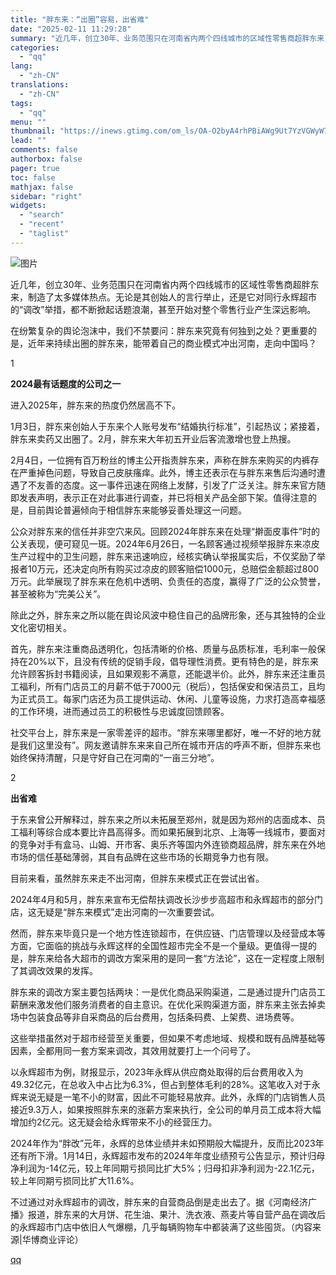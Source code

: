 ```yaml
---
title: "胖东来：“出圈”容易，出省难"
date: "2025-02-11 11:29:28"
summary: "近几年，创立30年、业务范围只在河南省内两个四线城市的区域性零售商超胖东来，制造了太多媒体热点。无论..."
categories:
  - "qq"
lang:
  - "zh-CN"
translations:
  - "zh-CN"
tags:
  - "qq"
menu: ""
thumbnail: "https://inews.gtimg.com/om_ls/OA-O2byA4rhPBiAWg9Ut7YzVGWyW7BLL03jztCbEVq8HQAA_640360/0"
lead: ""
comments: false
authorbox: false
pager: true
toc: false
mathjax: false
sidebar: "right"
widgets:
  - "search"
  - "recent"
  - "taglist"
---
```


![图片](https://inews.gtimg.com/news_bt/O-zBB-JgAG7jyFG-syAf3rKUNbi-PcDVHfwxfpub14N4IAA/641)

近几年，创立30年、业务范围只在河南省内两个四线城市的区域性零售商超胖东来，制造了太多媒体热点。无论是其创始人的言行举止，还是它对同行永辉超市的“调改”举措，都不断掀起话题浪潮，甚至开始对整个零售行业产生深远影响。

在纷繁复杂的舆论泡沫中，我们不禁要问：胖东来究竟有何独到之处？更重要的是，近年来持续出圈的胖东来，能带着自己的商业模式冲出河南，走向中国吗？

1

**2024最有话题度的公司之一**

进入2025年，胖东来的热度仍然居高不下。

1月3日，胖东来创始人于东来个人账号发布“结婚执行标准”，引起热议；紧接着，胖东来卖药又出圈了。2月，胖东来大年初五开业后客流激增也登上热搜。

2月4日，一位拥有百万粉丝的博主公开指责胖东来，声称在胖东来购买的内裤存在严重掉色问题，导致自己皮肤瘙痒。此外，博主还表示在与胖东来售后沟通时遭遇了不友善的态度。这一事件迅速在网络上发酵，引发了广泛关注。胖东来官方随即发表声明，表示正在对此事进行调查，并已将相关产品全部下架。值得注意的是，目前舆论普遍倾向于相信胖东来能够妥善处理这一问题。

公众对胖东来的信任并非空穴来风。回顾2024年胖东来在处理“擀面皮事件”时的公关表现，便可窥见一斑。2024年6月26日，一名顾客通过视频举报胖东来凉皮生产过程中的卫生问题，胖东来迅速响应，经核实确认举报属实后，不仅奖励了举报者10万元，还决定向所有购买过凉皮的顾客赔偿1000元，总赔偿金额超过800万元。此举展现了胖东来在危机中透明、负责任的态度，赢得了广泛的公众赞誉，甚至被称为“完美公关”。

除此之外，胖东来之所以能在舆论风波中稳住自己的品牌形象，还与其独特的企业文化密切相关。

首先，胖东来注重商品透明化，包括清晰的价格、质量与品质标准，毛利率一般保持在20%以下，且没有传统的促销手段，倡导理性消费。更有特色的是，胖东来允许顾客拆封书籍阅读，且如果观影不满意，还能退半价。此外，胖东来还注重员工福利，所有门店员工的月薪不低于7000元（税后），包括保安和保洁员工，且均为正式员工。每家门店还为员工提供运动、休闲、儿童等设施，力求打造高幸福感的工作环境，进而通过员工的积极性与忠诚度回馈顾客。

社交平台上，胖东来是一家零差评的超市。“胖东来哪里都好，唯一不好的地方就是我们这里没有”。网友邀请胖东来来自己所在城市开店的呼声不断，但胖东来也始终保持清醒，只是守好自己在河南的“一亩三分地”。

2

**出省难**

于东来曾公开解释过，胖东来之所以未拓展至郑州，就是因为郑州的店面成本、员工福利等综合成本要比许昌高得多。而如果拓展到北京、上海等一线城市，要面对的竞争对手有盒马、山姆、开市客、奥乐齐等国内外连锁商超品牌，胖东来在外地市场的信任基础薄弱，其自有品牌在这些市场的长期竞争力也有 限。

目前来看，虽然胖东来走不出河南，但胖东来模式正在尝试出省。

2024年4月和5月，胖东来宣布无偿帮扶调改长沙步步高超市和永辉超市的部分门店，这无疑是“胖东来模式”走出河南的一次重要尝试。

然而，胖东来毕竟只是一个地方性连锁超市，在供应链、门店管理以及经营成本等方面，它面临的挑战与永辉这样的全国性超市完全不是一个量级。更值得一提的是，胖东来给各大超市的调改方案采用的是同一套“方法论”，这在一定程度上限制了其调改效果的发挥。

胖东来的调改方案主要包括两块：一是优化商品采购渠道，二是通过提升门店员工薪酬来激发他们服务消费者的自主意识。在优化采购渠道方面，胖东来主张去掉卖场中包装食品等非自采商品的后台费用，包括条码费、上架费、进场费等。

这些举措虽然对于超市经营至关重要，但如果不考虑地域、规模和既有品牌基础等因素，全都用同一套方案来调改，其效用就要打上一个问号了。

以永辉超市为例，财报显示，2023年永辉从供应商处取得的后台费用收入为49.32亿元，在总收入中占比为6.3%，但占到整体毛利的28%。这笔收入对于永辉来说无疑是一笔不小的财富，因此不可能轻易放弃。此外，永辉的门店销售人员接近9.3万人，如果按照胖东来的涨薪方案来执行，全公司的单月员工成本将大幅增加约2亿元。这无疑会给永辉带来不小的经营压力。

2024年作为“胖改”元年，永辉的总体业绩并未如预期般大幅提升，反而比2023年还有所下滑。1月14日，永辉超市发布的2024年年度业绩预亏公告显示，预计归母净利润为-14亿元，较上年同期亏损同比扩大5%；归母扣非净利润为-22.1亿元，较上年同期亏损同比扩大11.6%。

不过通过对永辉超市的调改，胖东来的自营商品倒是走出去了。据《河南经济广播》报道，胖东来的大月饼、花生油、果汁、洗衣液、燕麦片等自营产品在调改后的永辉超市门店中依旧人气爆棚，几乎每辆购物车中都装满了这些囤货。（内容来源|华博商业评论）

[qq](https://new.qq.com/rain/a/20250211A03EHV00)
